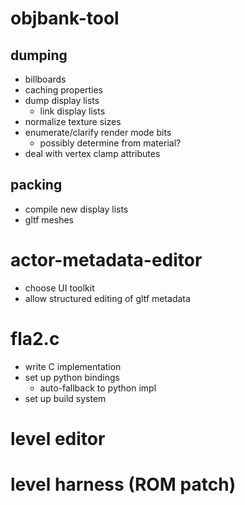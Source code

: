 
# objbank-tool

## dumping
- billboards
- caching properties
- dump display lists
    - link display lists
- normalize texture sizes
- enumerate/clarify render mode bits
    - possibly determine from material?
- deal with vertex clamp attributes

## packing
- compile new display lists
- gltf meshes

# actor-metadata-editor
- choose UI toolkit
- allow structured editing of gltf metadata

# fla2.c
- write C implementation
- set up python bindings
    - auto-fallback to python impl
- set up build system

# level editor

# level harness (ROM patch)